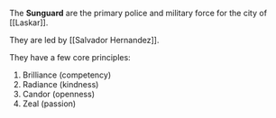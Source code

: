 The **Sunguard** are the primary police and military force for the city of [[Laskar]]. 

They are led by [[Salvador Hernandez]].

They have a few core principles:
1. Brilliance (competency)
2. Radiance (kindness)
3. Candor (openness)
4. Zeal (passion)

